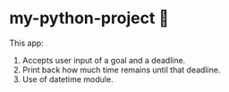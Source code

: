 # my-python-project 🐍

This app:

1) Accepts user input of a goal and a deadline.
2) Print back how much time remains until that deadline. 
3) Use of datetime module.
